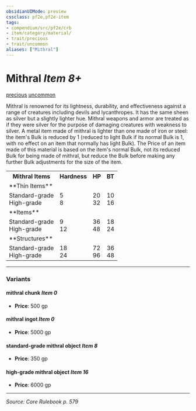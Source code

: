 ```yaml
---
obsidianUIMode: preview
cssclass: pf2e,pf2e-item
tags:
- compendium/src/pf2e/crb
- item/category/material/
- trait/precious
- trait/uncommon
aliases: ["Mithral"]
---
```

# Mithral *Item 8+*  
[precious](precious.md "Precious Item Trait")  [uncommon](uncommon.md "Uncommon Rarity Trait")  


Mithral is renowned for its lightness, durability, and effectiveness against a range of creatures including devils and lycanthropes. It has the same sheen as silver but a slightly lighter hue. Mithral weapons and armor are treated as if they were silver for the purpose of damaging creatures with weakness to silver. A metal item made of mithral is lighter than one made of iron or steel: the item's Bulk is reduced by 1 (reduced to light Bulk if its normal Bulk is 1, with no effect on an item that normally has light Bulk). The Price of an item made of this material is based on the item's normal Bulk, not its reduced Bulk for being made of mithral, but reduce the Bulk before making any further Bulk adjustments for the size of the item.

<table>
<tr>
  <th>Mithral Items</th>
  <th>Hardness</th>
  <th>HP</th>
  <th>BT</th>
</tr>
<tr>
  <td>**Thin Items**</td>
  <td></td>
  <td></td>
  <td></td>
</tr>
<tr>
  <td>Standard-grade<br />High-grade</td>
  <td>5<br />8</td>
  <td>20<br />32</td>
  <td>10<br />16</td>
</tr>
<tr>
  <td>**Items**</td>
  <td></td>
  <td></td>
  <td></td>
</tr>
<tr>
  <td>Standard-grade<br />High-grade</td>
  <td>9<br />12</td>
  <td>36<br />48</td>
  <td>18<br />24</td>
</tr>
<tr>
  <td>**Structures**</td>
  <td></td>
  <td></td>
  <td></td>
</tr>
<tr>
  <td>Standard-grade<br />High-grade</td>
  <td>18<br />24</td>
  <td>72<br />96</td>
  <td>36<br />48</td>
</tr>
</table>


---

### Variants

#### mithral chunk *Item 0*

- **Price**: 500 gp

#### mithral ingot *Item 0*

- **Price**: 5000 gp

#### standard-grade mithral object *Item 8*

- **Price**: 350 gp

#### high-grade mithral object *Item 16*

- **Price**: 6000 gp

---
*Source: Core Rulebook p. 579*